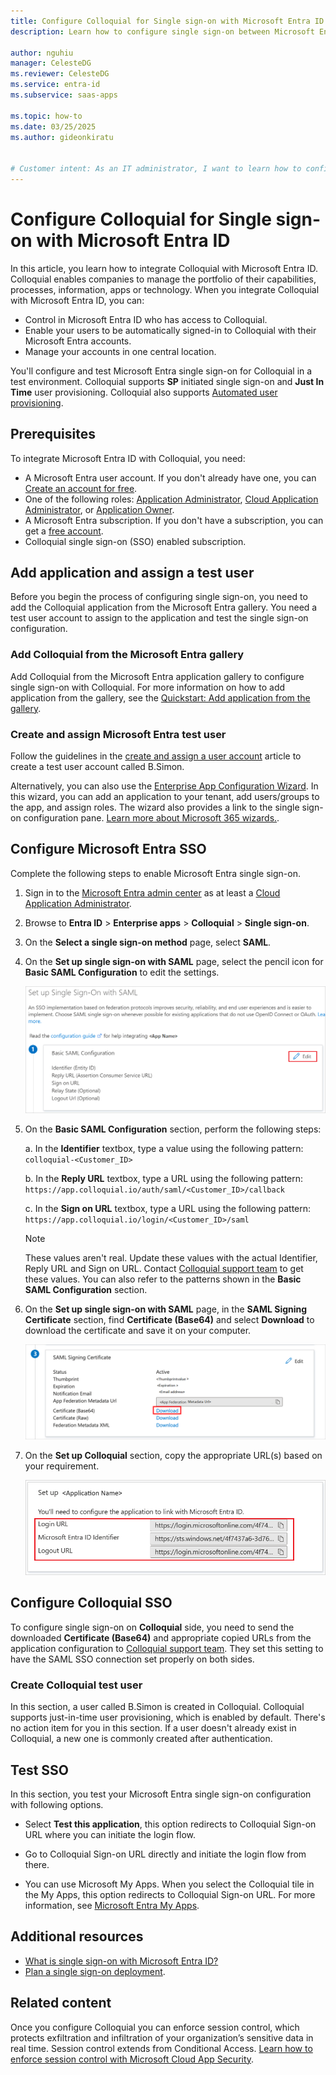 ```yaml
---
title: Configure Colloquial for Single sign-on with Microsoft Entra ID
description: Learn how to configure single sign-on between Microsoft Entra ID and Colloquial.

author: nguhiu
manager: CelesteDG
ms.reviewer: CelesteDG
ms.service: entra-id
ms.subservice: saas-apps

ms.topic: how-to
ms.date: 03/25/2025
ms.author: gideonkiratu


# Customer intent: As an IT administrator, I want to learn how to configure single sign-on between Microsoft Entra ID and Colloquial so that I can control who has access to Colloquial, enable automatic sign-in with Microsoft Entra accounts, and manage my accounts in one central location.
---
```


# Configure Colloquial for Single sign-on with Microsoft Entra ID

In this article, you learn how to integrate Colloquial with Microsoft Entra ID. Colloquial enables companies to manage the portfolio of their capabilities, processes, information, apps or technology. When you integrate Colloquial with Microsoft Entra ID, you can:

* Control in Microsoft Entra ID who has access to Colloquial.
* Enable your users to be automatically signed-in to Colloquial with their Microsoft Entra accounts.
* Manage your accounts in one central location.

You'll configure and test Microsoft Entra single sign-on for Colloquial in a test environment. Colloquial supports **SP** initiated single sign-on and **Just In Time** user provisioning. Colloquial also supports [Automated user provisioning](colloquial-provisioning-tutorial.md).


## Prerequisites

To integrate Microsoft Entra ID with Colloquial, you need:

* A Microsoft Entra user account. If you don't already have one, you can [Create an account for free](https://azure.microsoft.com/free/?WT.mc_id=A261C142F).
* One of the following roles: [Application Administrator](/entra/identity/role-based-access-control/permissions-reference#application-administrator), [Cloud Application Administrator](/entra/identity/role-based-access-control/permissions-reference#cloud-application-administrator), or [Application Owner](/entra/fundamentals/users-default-permissions#owned-enterprise-applications).
* A Microsoft Entra subscription. If you don't have a subscription, you can get a [free account](https://azure.microsoft.com/free/).
* Colloquial single sign-on (SSO) enabled subscription.

## Add application and assign a test user

Before you begin the process of configuring single sign-on, you need to add the Colloquial application from the Microsoft Entra gallery. You need a test user account to assign to the application and test the single sign-on configuration.

<a name='add-colloquial-from-the-azure-ad-gallery'></a>

### Add Colloquial from the Microsoft Entra gallery

Add Colloquial from the Microsoft Entra application gallery to configure single sign-on with Colloquial. For more information on how to add application from the gallery, see the [Quickstart: Add application from the gallery](~/identity/enterprise-apps/add-application-portal.md).

<a name='create-and-assign-azure-ad-test-user'></a>

### Create and assign Microsoft Entra test user

Follow the guidelines in the [create and assign a user account](~/identity/enterprise-apps/add-application-portal-assign-users.md) article to create a test user account called B.Simon.

Alternatively, you can also use the [Enterprise App Configuration Wizard](https://portal.office.com/AdminPortal/home?Q=Docs#/azureadappintegration). In this wizard, you can add an application to your tenant, add users/groups to the app, and assign roles. The wizard also provides a link to the single sign-on configuration pane. [Learn more about Microsoft 365 wizards.](/microsoft-365/admin/misc/azure-ad-setup-guides). 

<a name='configure-azure-ad-sso'></a>

## Configure Microsoft Entra SSO

Complete the following steps to enable Microsoft Entra single sign-on.

1. Sign in to the [Microsoft Entra admin center](https://entra.microsoft.com) as at least a [Cloud Application Administrator](~/identity/role-based-access-control/permissions-reference.md#cloud-application-administrator).
1. Browse to **Entra ID** > **Enterprise apps** > **Colloquial** > **Single sign-on**.
1. On the **Select a single sign-on method** page, select **SAML**.
1. On the **Set up single sign-on with SAML** page, select the pencil icon for **Basic SAML Configuration** to edit the settings.

   ![Screenshot shows how to edit Basic SAML Configuration.](common/edit-urls.png "Basic Configuration")

1. On the **Basic SAML Configuration** section, perform the following steps:

	a. In the **Identifier** textbox, type a value using the following pattern:
    `colloquial-<Customer_ID>`

    b. In the **Reply URL** textbox, type a URL using the following pattern:
    `https://app.colloquial.io/auth/saml/<Customer_ID>/callback`

	c. In the **Sign on URL** textbox, type a URL using the following pattern:
    `https://app.colloquial.io/login/<Customer_ID>/saml`

	> [!NOTE]
    > These values aren't real. Update these values with the actual Identifier, Reply URL and Sign on URL. Contact [Colloquial support team](mailto:support@colloquial.io) to get these values. You can also refer to the patterns shown in the **Basic SAML Configuration** section.

1. On the **Set up single sign-on with SAML** page, in the **SAML Signing Certificate** section, find **Certificate (Base64)** and select **Download** to download the certificate and save it on your computer.

	![Screenshot showing the certificate download link.](common/certificatebase64.png)

1. On the **Set up Colloquial** section, copy the appropriate URL(s) based on your requirement.

	![Screenshot shows to copy configuration appropriate URL.](common/copy-configuration-urls.png "Metadata")

## Configure Colloquial SSO

To configure single sign-on on **Colloquial** side, you need to send the downloaded **Certificate (Base64)** and appropriate copied URLs from the application configuration to [Colloquial support team](mailto:support@colloquial.io). They set this setting to have the SAML SSO connection set properly on both sides.

### Create Colloquial test user

In this section, a user called B.Simon is created in Colloquial. Colloquial supports just-in-time user provisioning, which is enabled by default. There's no action item for you in this section. If a user doesn't already exist in Colloquial, a new one is commonly created after authentication.

## Test SSO 

In this section, you test your Microsoft Entra single sign-on configuration with following options. 

* Select **Test this application**, this option redirects to Colloquial Sign-on URL where you can initiate the login flow. 

* Go to Colloquial Sign-on URL directly and initiate the login flow from there.

* You can use Microsoft My Apps. When you select the Colloquial tile in the My Apps, this option redirects to Colloquial Sign-on URL. For more information, see [Microsoft Entra My Apps](/azure/active-directory/manage-apps/end-user-experiences#azure-ad-my-apps).

## Additional resources

* [What is single sign-on with Microsoft Entra ID?](~/identity/enterprise-apps/what-is-single-sign-on.md)
* [Plan a single sign-on deployment](~/identity/enterprise-apps/plan-sso-deployment.md).

## Related content

Once you configure Colloquial you can enforce session control, which protects exfiltration and infiltration of your organization’s sensitive data in real time. Session control extends from Conditional Access. [Learn how to enforce session control with Microsoft Cloud App Security](/cloud-app-security/proxy-deployment-aad).
